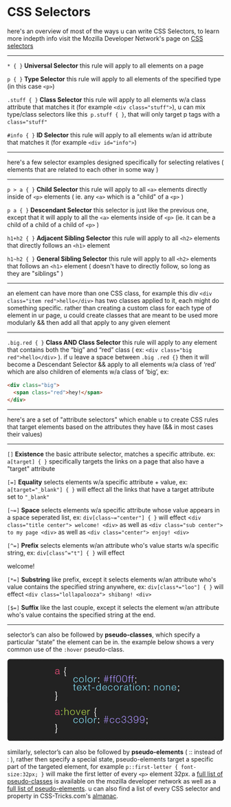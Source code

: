 # CSS Selectors

here's an overview of most of the ways u can write CSS Selectors, to learn more indepth info visit the Mozilla Developer Network's page on [CSS selectors](https://developer.mozilla.org/en-US/docs/Learn/CSS/Building_blocks/Selectors)

---

`* { }` **Universal Selector** this rule will apply to all elements on a page

`p { }` **Type Selector** this rule will apply to all elements of the specified type (in this case `<p>`)

`.stuff { }` **Class Selector** this rule will apply to all elements w/a class attribute that matches it (for example `<div class="stuff">`), u can mix type/class selectors like this` p.stuff { }`, that will only target p tags with a `class="stuff"`


`#info { }` **ID Selector** this rule will apply to all elements w/an id attribute that matches it (for example `<div id="info">`)

---

here's a few selector examples designed specifically for selecting relatives ( elements that are related to each other in some way )

---

`p > a { }` **Child Selector** this rule will apply to all `<a>` elements directly inside of `<p>` elements ( ie. any `<a>` which is a "child" of a `<p>` )

`p a { }` **Descendant Selector** this selector is just like the previous one, except that it will apply to all the `<a>` elements inside of `<p>` (ie. it can be a child of a child of a child of `<p>` )

`h1+h2 { }` **Adjacent Sibling Selector** this rule will apply to all `<h2>` elements that directly follows an `<h1>` element

`h1~h2 { }` **General Sibling Selector** this rule will apply to all `<h2>` elements that follows an `<h1>` element ( doesn't have to directly follow, so long as they are "siblings" )

---

an element can have more than one CSS class, for example this div `<div class="item red">hello</div>` has two classes applied to it, each might do something specific. rather than creating a custom class for each type of element in ur page, u could create classes that are meant to be used more modularly && then add all that apply to any given element

---


`.big.red { }` **Class AND Class Selector** this rule will apply to any element that contains both the “big” and “red” class ( ex: `<div class="big red">hello</div>` ). if u leave a space between `.big .red {}` then it will become a Descendant Selector && apply to all elements w/a class of ‘red’ which are also children of elements w/a class of ‘big’, ex:

```html
<div class="big">
  <span class="red">hey!</span>
</div>
```

---

here's are a set of "attribute selectors" which enable u to create CSS rules that target elements based on the attributes they have (&& in most cases their values)

---

`[]` **Existence** the basic attribute selector, matches a specific attribute. ex: `a[target] { }` specifically targets the links on a page that also have a "target" attribute

`[=]` **Equality** selects elements w/a specific attribute + value, ex: `a[target="_blank"] { }` will effect all the links that have a target attribute set to `"_blank"`

`[~=]` **Space** selects elements w/a specific attribute whose value appears in a space seperated list, ex: `div[class~="center"] { }` will effect <`div class="title center"> welcome! <div>` as well as `<div class="sub center"> to my page <div>` as well as `<div class="center"> enjoy! <div>`

`[^=]` **Prefix** selects elements w/an attribute who's value starts w/a specific string, ex: `div[class^="t"] { }` will effect <div class="title"> welcome! <div>

`[*=]` **Substring** like prefix, except it selects elements w/an attribute who's value contains the specified string anywhere, ex: `div[class*="loo"] { }` will effect `<div class="lollapalooza"> shibang! <div>`

`[$=]` **Suffix** like the last couple, except it selects the element w/an attribute who's value contains the specified string at the end.

---


selector’s can also be followed by **pseudo-classes**, which specify a particular “state” the element can be in. the example below shows a very common use of the `:hover` pseudo-class.

![css](images/cssrule3.png)

similarly, selector’s can also be followed by **pseudo-elements** ( :: instead of : ), rather then specify a special state, pseudo-elements target a specific part of the targeted element, for example `p::first-letter { font-size:32px; }` will make the first letter of every `<p>` element 32px. a [full list of pseudo-classes](https://developer.mozilla.org/en-US/docs/Web/CSS/Pseudo-classes) is available on the mozilla developer network as well as a [full list of pseudo-elements](https://developer.mozilla.org/en-US/docs/Web/CSS/Pseudo-elements). u can also find a list of every CSS selector and property in CSS-Tricks.com's [almanac](https://css-tricks.com/almanac/).
